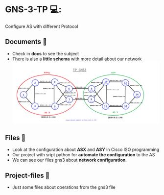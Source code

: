 # GNS-3-TP 💻:
Configure AS with different Protocol

## Documents :ledger:
* Check in **docs** to see the subject 
* There is also a **little schema** with more detail about our network
![Alt text](https://raw.githubusercontent.com/tfeutren/GNS-3-TP/master/docs/Schema.png)

## Files :paperclip:
* Look at the configuration about **ASX** and **ASY** in Cisco ISO programming
* Our project with sript python for **automate the configuration** to the AS
* We can see our files gns3 about **network configuration**.

## Project-files :runner:
* Just some files about operations from the gns3 file
